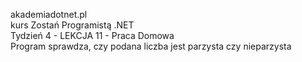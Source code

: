 akademiadotnet.pl <br />
kurs Zostań Programistą .NET <br />
Tydzień 4 - LEKCJA 11 - Praca Domowa <br />
Program sprawdza, czy podana liczba jest parzysta czy nieparzysta
